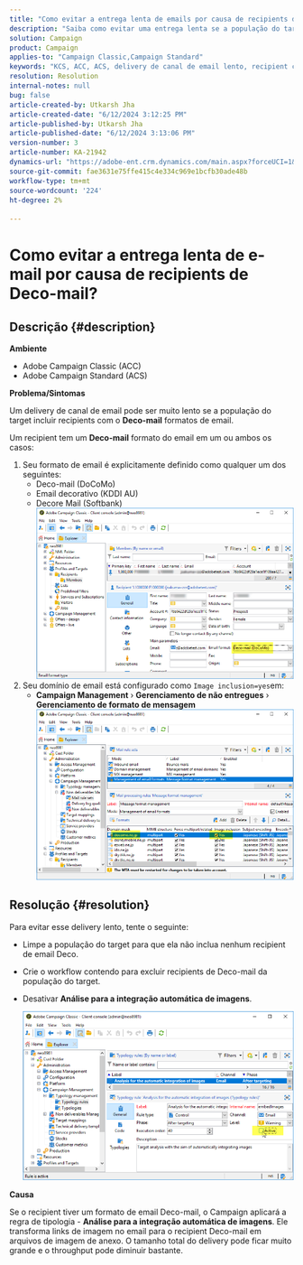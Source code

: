 ```yaml
---
title: "Como evitar a entrega lenta de emails por causa de recipients de Deco-mail?"
description: "Saiba como evitar uma entrega lenta se a população do target incluir recipients com formatos de email Deco-mail."
solution: Campaign
product: Campaign
applies-to: "Campaign Classic,Campaign Standard"
keywords: "KCS, ACC, ACS, delivery de canal de email lento, recipient com formato de email Deco-mail, Desempenho, Taxa de transferência"
resolution: Resolution
internal-notes: null
bug: false
article-created-by: Utkarsh Jha
article-created-date: "6/12/2024 3:12:25 PM"
article-published-by: Utkarsh Jha
article-published-date: "6/12/2024 3:13:06 PM"
version-number: 3
article-number: KA-21942
dynamics-url: "https://adobe-ent.crm.dynamics.com/main.aspx?forceUCI=1&pagetype=entityrecord&etn=knowledgearticle&id=51331929-ce28-ef11-840a-00224808decd"
source-git-commit: fae3631e75ffe415c4e334c969e1bcfb30ade48b
workflow-type: tm+mt
source-wordcount: '224'
ht-degree: 2%

---
```


# Como evitar a entrega lenta de e-mail por causa de recipients de Deco-mail?

## Descrição {#description}


<b>Ambiente</b>

- Adobe Campaign Classic (ACC)
- Adobe Campaign Standard (ACS)


<b>Problema/Sintomas</b>

Um delivery de canal de email pode ser muito lento se a população do target incluir recipients com o <b>Deco-mail</b> formatos de email.

Um recipient tem um <b>Deco-mail</b> formato do email em um ou ambos os casos:

1. Seu formato de email é explicitamente definido como qualquer um dos seguintes:
   - Deco-mail (DoCoMo)
   - Email decorativo (KDDI AU)
   - Decore Mail (Softbank)         ![](assets/___54331929-ce28-ef11-840a-00224808decd___.png)
2. Seu domínio de email está configurado como `Image inclusion=yes`em:
   - <b>Campaign Management</b> › <b>Gerenciamento de não entregues</b> › <b>Gerenciamento de formato de mensagem</b>        ![](assets/___5c331929-ce28-ef11-840a-00224808decd___.png)



## Resolução {#resolution}


Para evitar esse delivery lento, tente o seguinte:

- Limpe a população do target para que ela não inclua nenhum recipient de email Deco.
- Crie o workflow contendo para excluir recipients de Deco-mail da população do target.
- Desativar <b>Análise para a integração automática de imagens</b>.


  ![](assets/6f31278e-55e4-ed11-a7c7-6045bd006b4b.png)


<b>Causa</b>

Se o recipient tiver um formato de email Deco-mail, o Campaign aplicará a regra de tipologia - <b>Análise para a integração automática de imagens</b>. Ele transforma links de imagem no email para o recipient Deco-mail em arquivos de imagem de anexo. O tamanho total do delivery pode ficar muito grande e o throughput pode diminuir bastante.
